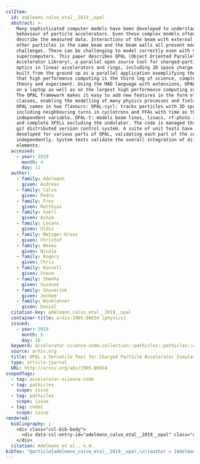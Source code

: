 ```yaml
---
cslItem:
  id: adelmann_calvo_etal__2019__opal
  abstract: >-
    Many sophisticated computer models have been developed to understand the
    behaviour of particle accelerators. Even these complex models often do not
    describe the measured data. Interactions of the beam with external fields,
    other particles in the same beam and the beam walls all present modelling
    challenges. These can be challenging to model correctly even with modern
    supercomputers. This paper describes OPAL (Object Oriented Parallel
    Accelerator Library), a parallel open source tool for charged-particle
    optics in linear accelerators and rings, including 3D space charge. OPAL is
    built from the ground up as a parallel application exemplifying the fact
    that high performance computing is the third leg of science, complementing
    theory and experiment. Using the MAD language with extensions, OPAL can run
    on a laptop as well as on the largest high performance computing systems.
    The OPAL framework makes it easy to add new features in the form of new C++
    classes, enabling the modelling of many physics processes and field types.
    OPAL comes in two flavours: OPAL-cycl: tracks particles with 3D space charge
    including neighbouring turns in cyclotrons and FFAs with time as the
    independent variable. OPAL-t: models beam lines, linacs, rf-photo injectors
    and complete XFELs excluding the undulator. The code is managed through the
    git distributed version control system. A suite of unit tests have been
    developed for various parts of OPAL, validating each part of the code
    independently. System tests validate the overall integration of different
    elements.
  accessed:
    - year: 2020
      month: 4
      day: 11
  author:
    - family: Adelmann
      given: Andreas
    - family: Calvo
      given: Pedro
    - family: Frey
      given: Matthias
    - family: Gsell
      given: Achim
    - family: Locans
      given: Uldis
    - family: Metzger-Kraus
      given: Christof
    - family: Neveu
      given: Nicole
    - family: Rogers
      given: Chris
    - family: Russell
      given: Steve
    - family: Sheehy
      given: Suzanne
    - family: Snuverink
      given: Jochem
    - family: Winklehner
      given: Daniel
  citation-key: adelmann_calvo_etal__2019__opal
  container-title: arXiv:1905.06654 [physics]
  issued:
    - year: 2019
      month: 5
      day: 16
  keyword: accelerator-science-code;collection::pathicles::pathicles::codes
  source: arXiv.org
  title: OPAL a Versatile Tool for Charged Particle Accelerator Simulations
  type: article-journal
  URL: http://arxiv.org/abs/1905.06654
scopedTags:
  - tag: accelerator-science-code
  - tag: pathicles
    scope: issue
  - tag: pathicles
    scope: issue
  - tag: codes
    scope: issue
rendered:
  bibliography: |-
    <div class="csl-bib-body">
      <div data-csl-entry-id="adelmann_calvo_etal__2019__opal" class="csl-entry">Adelmann, A., Calvo, P., Frey, M., Gsell, A., Locans, U., Metzger-Kraus, C., Neveu, N., Rogers, C., Russell, S., Sheehy, S., Snuverink, J., &#38; Winklehner, D. n.d.. OPAL a Versatile Tool for Charged Particle Accelerator Simulations. <i>arXiv:1905.06654 [Physics]</i>. http://arxiv.org/abs/1905.06654</div>
    </div>
  citation: Adelmann et al., n.d.
bibTex: "@article{adelmann_calvo_etal__2019__opal,\n\tauthor = {Adelmann, Andreas and Calvo, Pedro and Frey, Matthias and Gsell, Achim and Locans, Uldis and Metzger-Kraus, Christof and Neveu, Nicole and Rogers, Chris and Russell, Steve and Sheehy, Suzanne and Snuverink, Jochem and Winklehner, Daniel},\n\tjournal = {arXiv:1905.06654 [physics]},\n\ttitle = {OPAL a {Versatile} {Tool} for {Charged} {Particle} {Accelerator} {Simulations}},\n\thowpublished = {http://arxiv.org/abs/1905.06654},\n}\n\n"
---
```


